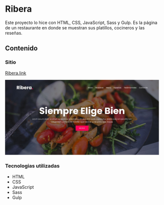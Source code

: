 # Ribera

Este proyecto lo hice con HTML, CSS, JavaScript, Sass y Gulp. Es la página de un restaurante en donde se muestran sus platillos, cocineros y las reseñas.

## Contenido

### Sitio

[Ribera.link](https://ribera.netlify.app/)

![Imagen](img/portada.jpg)

### Tecnologias utilizadas

- HTML
- CSS
- JavaScript
- Sass
- Gulp
